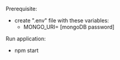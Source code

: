 Prerequisite:

-   create ".env" file with these variables:
    -   MONGO_URI= [mongoDB password]

Run application:

-   npm start
